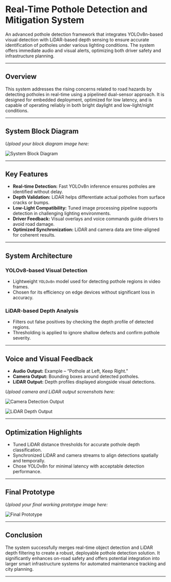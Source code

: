 # Real-Time Pothole Detection and Mitigation System

An advanced pothole detection framework that integrates YOLOv8n-based visual detection with LiDAR-based depth sensing to ensure accurate identification of potholes under various lighting conditions. The system offers immediate audio and visual alerts, optimizing both driver safety and infrastructure planning.

---

## Overview

This system addresses the rising concerns related to road hazards by detecting potholes in real-time using a pipelined dual-sensor approach. It is designed for embedded deployment, optimized for low latency, and is capable of operating reliably in both bright daylight and low-light/night conditions.

---

## System Block Diagram

*Upload your block diagram image here:*

![System Block Diagram](images/block_diagram.png)

---

## Key Features

- **Real-time Detection:** Fast YOLOv8n inference ensures potholes are identified without delay.
- **Depth Validation:** LiDAR helps differentiate actual potholes from surface cracks or bumps.
- **Low-Light Compatibility:** Tuned image processing pipeline supports detection in challenging lighting environments.
- **Driver Feedback:** Visual overlays and voice commands guide drivers to avoid road damage.
- **Optimized Synchronization:** LiDAR and camera data are time-aligned for coherent results.

---

## System Architecture

### YOLOv8-based Visual Detection
- Lightweight `YOLOv8n` model used for detecting pothole regions in video frames.
- Chosen for its efficiency on edge devices without significant loss in accuracy.

### LiDAR-based Depth Analysis
- Filters out false positives by checking the depth profile of detected regions.
- Thresholding is applied to ignore shallow defects and confirm pothole severity.

---

## Voice and Visual Feedback

- **Audio Output:** Example – “Pothole at Left, Keep Right.”
- **Camera Output:** Bounding boxes around detected potholes.
- **LiDAR Output:** Depth profiles displayed alongside visual detections.

*Upload camera and LiDAR output screenshots here:*

![Camera Detection Output](images/camera_output.png)

![LiDAR Depth Output](images/lidar_output.png)

---

## Optimization Highlights

- Tuned LiDAR distance thresholds for accurate pothole depth classification.
- Synchronized LiDAR and camera streams to align detections spatially and temporally.
- Chose YOLOv8n for minimal latency with acceptable detection performance.

---

## Final Prototype

*Upload your final working prototype image here:*

![Final Prototype](images/final_prototype.png)

---

## Conclusion

The system successfully merges real-time object detection and LiDAR depth filtering to create a robust, deployable pothole detection solution. It significantly enhances on-road safety and offers potential integration into larger smart infrastructure systems for automated maintenance tracking and city planning.

---

